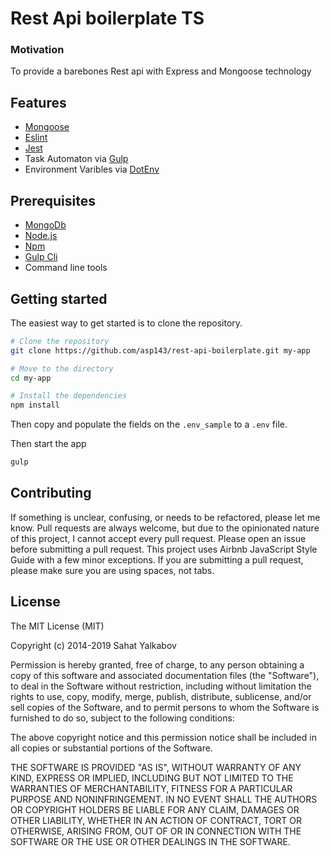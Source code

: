 # Rest Api boilerplate TS

### Motivation
To provide a barebones Rest api with Express and Mongoose technology

## Features
- [Mongoose](https://mongoosejs.com/)
- [Eslint](https://eslint.org/)
- [Jest](https://jestjs.io/)
- Task Automaton via [Gulp](https://gulpjs.com/)
- Environment Varibles via [DotEnv](https://www.npmjs.com/package/dotenv)


## Prerequisites
- [MongoDb](https://www.mongodb.com/)
- [Node.js](https://nodejs.org/en/)
- [Npm](https://www.npmjs.com/)
- [Gulp Cli](https://gulpjs.com/)
- Command line tools

## Getting started
The easiest way to get started is to clone the repository.
```bash
# Clone the repository
git clone https://github.com/asp143/rest-api-boilerplate.git my-app

# Move to the directory
cd my-app

# Install the dependencies
npm install
```
Then copy and populate the fields on the `.env_sample` to a `.env` file.

Then start the app
```bash
gulp
```
## Contributing

If something is unclear, confusing, or needs to be refactored, please let me know. Pull requests are always welcome, but due to the opinionated nature of this project, I cannot accept every pull request. Please open an issue before submitting a pull request. This project uses Airbnb JavaScript Style Guide with a few minor exceptions. If you are submitting a pull request, please make sure you are using spaces, not tabs.

## License

The MIT License (MIT)

Copyright (c) 2014-2019 Sahat Yalkabov

Permission is hereby granted, free of charge, to any person obtaining a copy of this software and associated documentation files (the "Software"), to deal in the Software without restriction, including without limitation the rights to use, copy, modify, merge, publish, distribute, sublicense, and/or sell copies of the Software, and to permit persons to whom the Software is furnished to do so, subject to the following conditions:

The above copyright notice and this permission notice shall be included in all copies or substantial portions of the Software.

THE SOFTWARE IS PROVIDED "AS IS", WITHOUT WARRANTY OF ANY KIND, EXPRESS OR IMPLIED, INCLUDING BUT NOT LIMITED TO THE WARRANTIES OF MERCHANTABILITY, FITNESS FOR A PARTICULAR PURPOSE AND NONINFRINGEMENT. IN NO EVENT SHALL THE AUTHORS OR COPYRIGHT HOLDERS BE LIABLE FOR ANY CLAIM, DAMAGES OR OTHER LIABILITY, WHETHER IN AN ACTION OF CONTRACT, TORT OR OTHERWISE, ARISING FROM, OUT OF OR IN CONNECTION WITH THE SOFTWARE OR THE USE OR OTHER DEALINGS IN THE SOFTWARE.
